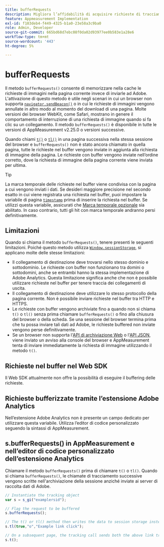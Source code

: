 ```yaml
---
title: bufferRequests
description: Migliora l’affidabilità di acquisire richieste di tracciamento dei collegamenti per i browser che scaricano immediatamente la pagina.
feature: Appmeasurement Implementation
exl-id: f103deb4-f449-4325-b1a0-23e58a3c9ba0
role: Admin, Developer
source-git-commit: 665bd68d7ebc08f0da02d93977ee0b583e1a28e6
workflow-type: tm+mt
source-wordcount: '443'
ht-degree: 5%

---
```


# bufferRequests

Il metodo `bufferRequests()` consente di memorizzare nella cache le richieste di immagini nella pagina corrente invece di inviarle ad Adobe. L&#39;attivazione di questo metodo è utile negli scenari in cui un browser non supporta [`navigator.sendBeacon()`](https://developer.mozilla.org/en-US/docs/Web/API/Navigator/sendBeacon) o in cui le richieste di immagini vengono annullate in altro modo al momento del download di una pagina. Molte versioni dei browser WebKit, come Safari, mostrano in genere il comportamento di interruzione di una richiesta di immagine quando si fa clic su un collegamento. Il metodo `bufferRequests()` è disponibile in tutte le versioni di AppMeasurement v2.25.0 o versioni successive.

Quando chiami [`t()`](t-method.md) o [`tl()`](tl-method.md) in una pagina successiva nella stessa sessione del browser e `bufferRequests()` non è stato ancora chiamato in quella pagina, tutte le richieste nel buffer vengono inviate in aggiunta alla richiesta di immagine della pagina. Le richieste con buffer vengono inviate nell’ordine corretto, dove la richiesta di immagine della pagina corrente viene inviata per ultima.

>[!TIP]
>
>La marca temporale delle richieste nel buffer viene condivisa con la pagina a cui vengono inviati i dati. Se desideri maggiore precisione nel secondo esatto in cui viene registrata una richiesta nel buffer, puoi impostare la variabile di pagina [`timestamp`](../page-vars/timestamp.md) prima di inserire la richiesta nel buffer. Se utilizzi questa variabile, assicurati che [Marca temporale opzionale](/help/technotes/timestamps-optional.md) sia abilitato. In caso contrario, tutti gli hit con marca temporale andranno persi definitivamente.

## Limitazioni

Quando si chiama il metodo `bufferRequests()`, tenere presenti le seguenti limitazioni. Poiché questo metodo utilizza [`Window.sessionStorage`](https://developer.mozilla.org/en-US/docs/Web/API/Web_Storage_API), si applicano molte delle stesse limitazioni:

* Il collegamento di destinazione deve trovarsi nello stesso dominio e sottodominio. Le richieste con buffer non funzionano tra domini o sottodomini, anche se entrambi hanno la stessa implementazione di Adobe Analytics. Questa limitazione significa anche che non è possibile utilizzare richieste nel buffer per tenere traccia dei collegamenti di uscita.
* Il collegamento di destinazione deve utilizzare lo stesso protocollo della pagina corrente. Non è possibile inviare richieste nel buffer tra HTTP e HTTPS.
* Le richieste con buffer vengono archiviate fino a quando non si chiama `t()` o `tl()` senza prima chiamare `bufferRequests()` o fino alla chiusura del browser o della scheda. Se una sessione del browser termina prima che tu possa inviare tali dati ad Adobe, le richieste buffered non inviate vengono perse definitivamente.
* Se un browser non supporta l&#39;[API di archiviazione Web](https://developer.mozilla.org/en-US/docs/Web/API/Web_Storage_API) o l&#39;[API JSON](https://developer.mozilla.org/en-US/docs/Web/JavaScript/Reference/Global_Objects/JSON), viene inviato un avviso alla console del browser e AppMeasurement tenta di inviare immediatamente la richiesta di immagine utilizzando il metodo `t()`.

## Richieste nel buffer nel Web SDK

Il Web SDK attualmente non offre la possibilità di eseguire il buffering delle richieste.

## Richieste bufferizzate tramite l’estensione Adobe Analytics

Nell’estensione Adobe Analytics non è presente un campo dedicato per utilizzare questa variabile. Utilizza l’editor di codice personalizzato seguendo la sintassi di AppMeasurement.

## s.bufferRequests() in AppMeasurement e nell’editor di codice personalizzato dell’estensione Analytics

Chiamare il metodo `bufferRequests()` prima di chiamare `t()` o `tl()`. Quando si chiama `bufferRequests()`, le chiamate di tracciamento successive vengono scritte nell&#39;archiviazione della sessione anziché inviate ai server di raccolta dati di Adobe.

```js
// Instantiate the tracking object
var s = s_gi("examplersid");

// Flag the request to be buffered
s.bufferRequests();

// The t() or tl() method then writes the data to session storage instead of sending it to Adobe
s.tl(true,"o","Example link click");

// On a subsequent page, the tracking call sends both the above link tracking call and the page view call
s.t();
```
